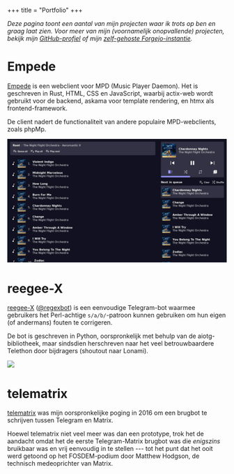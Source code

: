 +++
title = "Portfolio"
+++

*Deze pagina toont een aantal van mijn projecten waar ik trots op ben en graag laat zien. Voor meer van mijn
(voornamelijk onopvallende) projecten, bekijk mijn [GitHub-profiel](https://github.com/vijfhoek) of mijn
[zelf-gehoste Forgejo-instantie](https://git.sijman.nl/_).*

# Empede
[Empede](https://github.com/vijfhoek/empede) is een webclient voor MPD (Music Player Daemon). Het is
geschreven in Rust, HTML, CSS en JavaScript, waarbij actix-web wordt gebruikt voor de backend,
askama voor template rendering, en htmx als frontend-framework.

De client nadert de functionaliteit van andere populaire MPD-webclients, zoals phpMp.

![Screenshot](https://github.com/vijfhoek/empede/raw/main/screenshots/screenshot.webp)

# reegee-X
[reegee-X](https://github.com/vijfhoek/regexbot) ([@regexbot](https://t.me/regexbot)) is een
eenvoudige Telegram-bot waarmee gebruikers het Perl-achtige <code>s/a/b/</code>-patroon kunnen gebruiken om hun eigen (of andermans) fouten te corrigeren.

De bot is geschreven in Python, oorspronkelijk met behulp van de aiotg-bibliotheek, maar sindsdien herschreven naar
het veel betrouwbaardere Telethon door bijdragers (shoutout naar Lonami).

<img src="/images/regexbot.png" style="max-width: 500px">

# telematrix
[telematrix](https://github.com/vijfhoek/telematrix) was mijn oorspronkelijke poging in 2016 om een
brugbot te schrijven tussen Telegram en Matrix.

Hoewel telematrix niet veel meer was dan een prototype, trok het de aandacht omdat het de eerste
Telegram-Matrix brugbot was die *enigszins* bruikbaar was en vrij eenvoudig in te stellen --- tot het
punt dat het ooit werd getoond op het FOSDEM-podium door Matthew Hodgson, de technisch medeoprichter
van Matrix.